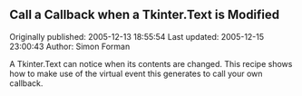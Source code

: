 ## Call a Callback when a Tkinter.Text is Modified

Originally published: 2005-12-13 18:55:54
Last updated: 2005-12-15 23:00:43
Author: Simon Forman

A Tkinter.Text can notice when its contents are changed.  This recipe shows how to make use of the virtual event this generates to call your own callback.